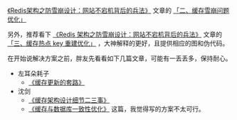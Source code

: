 [《Redis架构之防雪崩设计：网站不宕机背后的兵法》](https://mp.weixin.qq.com/s/TBCEwLVAXdsTszRVpXhVug) 文章的 [「二、缓存雪崩问题优化」](http://svip.iocoder.cn/Cache/Interview/#) 

另外，推荐看下 [《Redis 架构之防雪崩设计：网站不宕机背后的兵法》](https://mp.weixin.qq.com/s/TBCEwLVAXdsTszRVpXhVug) 文章的 [「三、缓存热点 key 重建优化」](http://svip.iocoder.cn/Cache/Interview/#) ，大神解释的更好，且提供相应的图和伪代码。

在开始说解决方案之前，胖友先看看如下几篇文章，可能有一丢丢多，保持耐心。

- 左耳朵耗子
  - [《缓存更新的套路》](https://coolshell.cn/articles/17416.html)
- 沈剑
  - [《缓存架构设计细节二三事》](https://www.w3cschool.cn/architectroad/architectroad-cache-architecture-design.html)
  - [《缓存与数据库一致性优化》](https://www.w3cschool.cn/architectroad/architectroad-consistency-of-cache-with-database.html) 这篇，我觉得写的方案不太可行。